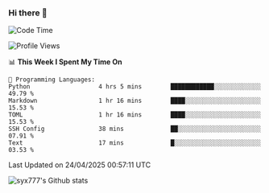 ### Hi there 👋

<!--
**syx777/syx777** is a ✨ _special_ ✨ repository because its `README.md` (this file) appears on your GitHub profile.

Here are some ideas to get you started:

- 🔭 I’m currently working on ...
- 🌱 I’m currently learning ...
- 👯 I’m looking to collaborate on ...
- 🤔 I’m looking for help with ...
- 💬 Ask me about ...
- 📫 How to reach me: ...
- 😄 Pronouns: ...
- ⚡ Fun fact: ...
-->
<!--START_SECTION:waka-->
![Code Time](http://img.shields.io/badge/Code%20Time-344%20hrs%2032%20mins-blue)

![Profile Views](http://img.shields.io/badge/Profile%20Views-0-blue)

📊 **This Week I Spent My Time On** 

```text
💬 Programming Languages: 
Python                   4 hrs 5 mins        ████████████░░░░░░░░░░░░░   49.79 % 
Markdown                 1 hr 16 mins        ████░░░░░░░░░░░░░░░░░░░░░   15.53 % 
TOML                     1 hr 16 mins        ████░░░░░░░░░░░░░░░░░░░░░   15.53 % 
SSH Config               38 mins             ██░░░░░░░░░░░░░░░░░░░░░░░   07.91 % 
Text                     17 mins             █░░░░░░░░░░░░░░░░░░░░░░░░   03.53 % 
```


 Last Updated on 24/04/2025 00:57:11 UTC
<!--END_SECTION:waka-->

![syx777's Github stats](https://github-readme-stats-syx777.vercel.app/api?username=syx777&show_icons=true&count_private=true)
